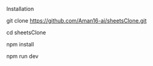 Installation

git clone https://github.com/Aman16-ai/sheetsClone.git


cd sheetsClone

npm install

npm run dev
